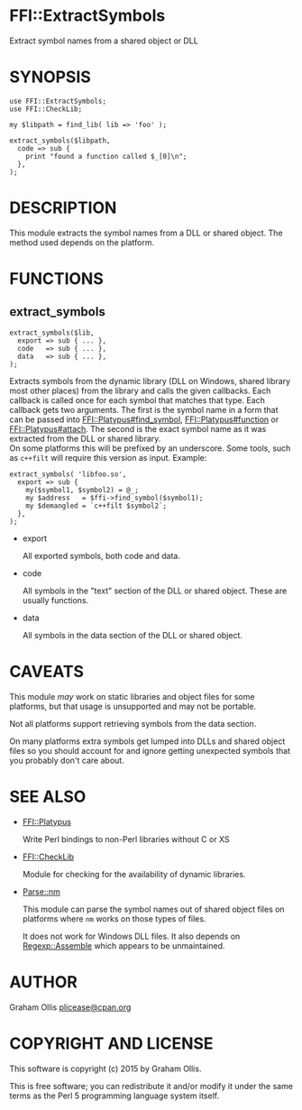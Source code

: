 # FFI::ExtractSymbols

Extract symbol names from a shared object or DLL

# SYNOPSIS

    use FFI::ExtractSymbols;
    use FFI::CheckLib;
    
    my $libpath = find_lib( lib => 'foo' );
    
    extract_symbols($libpath,
      code => sub {
        print "found a function called $_[0]\n";
      },
    );

# DESCRIPTION

This module extracts the symbol names from a DLL or shared object.  The 
method used depends on the platform.

# FUNCTIONS

## extract\_symbols

    extract_symbols($lib,
      export => sub { ... },
      code   => sub { ... },
      data   => sub { ... },
    );

Extracts symbols from the dynamic library (DLL on Windows, shared 
library most other places) from the library and calls the given 
callbacks. Each callback is called once for each symbol that matches 
that type.  Each callback gets two arguments.  The first is the symbol 
name in a form that can be passed into [FFI::Platypus#find\_symbol](https://metacpan.org/pod/FFI::Platypus#find_symbol), 
[FFI::Platypus#function](https://metacpan.org/pod/FFI::Platypus#function) or [FFI::Platypus#attach](https://metacpan.org/pod/FFI::Platypus#attach).  The second is the 
exact symbol name as it was extracted from the DLL or shared library.  
On some platforms this will be prefixed by an underscore.  Some tools, 
such as `c++filt` will require this version as input.  Example:

    extract_symbols( 'libfoo.so',
      export => sub {
        my($symbol1, $symbol2) = @_;
        my $address   = $ffi->find_symbol($symbol1);
        my $demangled = `c++filt $symbol2`;
      },
    );

- export

    All exported symbols, both code and data.

- code

    All symbols in the "text" section of the DLL or shared object.
    These are usually functions.

- data

    All symbols in the data section of the DLL or shared object.

# CAVEATS

This module _may_ work on static libraries and object files for some 
platforms, but that usage is unsupported and may not be portable.

Not all platforms support retrieving symbols from the data section.

On many platforms extra symbols get lumped into DLLs and shared object 
files so you should account for and ignore getting unexpected symbols 
that you probably don't care about.

# SEE ALSO

- [FFI::Platypus](https://metacpan.org/pod/FFI::Platypus)

    Write Perl bindings to non-Perl libraries without C or XS

- [FFI::CheckLib](https://metacpan.org/pod/FFI::CheckLib)

    Module for checking for the availability of dynamic libraries.

- [Parse::nm](https://metacpan.org/pod/Parse::nm)

    This module can parse the symbol names out of shared object files on 
    platforms where `nm` works on those types of files.

    It does not work for Windows DLL files.  It also depends on 
    [Regexp::Assemble](https://metacpan.org/pod/Regexp::Assemble) which appears to be unmaintained.

# AUTHOR

Graham Ollis <plicease@cpan.org>

# COPYRIGHT AND LICENSE

This software is copyright (c) 2015 by Graham Ollis.

This is free software; you can redistribute it and/or modify it under
the same terms as the Perl 5 programming language system itself.
